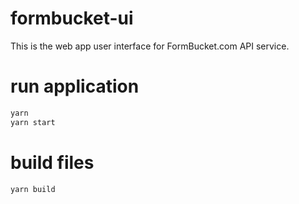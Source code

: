 # formbucket-ui

This is the web app user interface for FormBucket.com API service.

# run application

```sh
yarn
yarn start
```

# build files

```sh
yarn build
```
